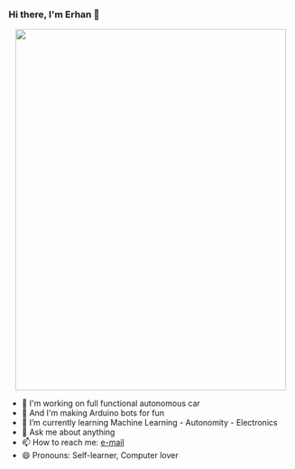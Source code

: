 
### Hi there, I'm Erhan 👋

<p align="center">
  <img width="480" height="640" src="https://erhan-namli.github.io/assets/img/480.jpg">
</p>


- 🔭 I'm working on full functional autonomous car  
- 🤙  And I'm making Arduino bots for fun 
- 🌱 I’m currently learning Machine Learning - Autonomity - Electronics
- 💬 Ask me about anything
- 📫 How to reach me: [e-mail](erhan_namli@outlook.com)
- 😄 Pronouns: Self-learner, Computer lover
